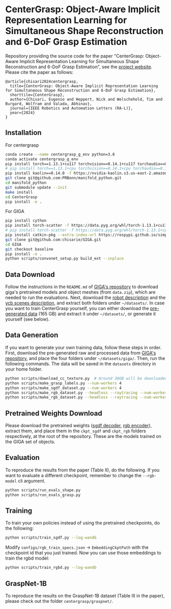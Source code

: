 # CenterGrasp: Object-Aware Implicit Representation Learning for Simultaneous Shape Reconstruction and 6-DoF Grasp Estimation

Repository providing the source code for the paper "CenterGrasp: Object-Aware Implicit Representation Learning for Simultaneous Shape Reconstruction and 6-DoF Grasp Estimation", see the [project website](http://centergrasp.cs.uni-freiburg.de/). Please cite the paper as follows:

	@article{chisari2024centergrasp,
	  title={CenterGrasp: Object-Aware Implicit Representation Learning for Simultaneous Shape Reconstruction and 6-DoF Grasp Estimation},
	  shorttile={CenterGrasp},
	  author={Chisari, Eugenio and Heppert, Nick and Welschehold, Tim and Burgard, Wolfram and Valada, Abhinav},
	  journal={IEEE Robotics and Automation Letters (RA-L)},
	  year={2024}
	}

## Installation

For centergrasp

```bash
conda create --name centergrasp_g_env python=3.8
conda activate centergrasp_g_env
pip install torch==1.13.1+cu117 torchvision==0.14.1+cu117 torchaudio==0.13.1 --extra-index-url https://download.pytorch.org/whl/cu117
# pip install torch==1.13.1+cpu torchvision==0.14.1+cpu torchaudio==0.13.1 --extra-index-url https://download.pytorch.org/whl/cpu
pip install kaolin==0.14.0 -f https://nvidia-kaolin.s3.us-east-2.amazonaws.com/torch-1.13.1_cu117.html
git clone git@github.com:PRBonn/manifold_python.git
cd manifold_python
git submodule update --init
make install
cd CenterGrasp
pip install -e .
```

For GIGA

```bash
pip install cython
pip install torch-scatter -f https://data.pyg.org/whl/torch-1.13.1+cu117.html
# pip install torch-scatter -f https://data.pyg.org/whl/torch-1.13.1+cpu.html
pip install catkin-pkg --extra-index-url https://rospypi.github.io/simple/
git clone git@github.com:chisarie/GIGA.git
cd GIGA
git checkout baseline
pip install -e .
python scripts/convonet_setup.py build_ext --inplace
```

## Data Download

Follow the instructions in the `README.md` of [GIGA's repository](https://github.com/UT-Austin-RPL/GIGA) to download giga's pretrained models and object meshes (from `data.zip`), which are needed to run the evaluations.
Next, download the [robot description](http://centergrasp.cs.uni-freiburg.de/download/franka.tar.gz) and the [ycb scenes description](http://centergrasp.cs.uni-freiburg.de/download/maniskill_ycb.tar.gz), and extract both folders under `~/datasets/`.
In case you want to train CenterGrasp yourself, you can either download the [pre-generated data](http://centergrasp.cs.uni-freiburg.de/download/centergrasp_g.tar.gz) (165 GB) and extract it under `~/datasets/`, or generate it yourself (see below).

## Data Generation

If you want to generate your own training data, follow these steps in order. 
First, download the pre-generated raw and processed data from [GIGA's repository](https://github.com/UT-Austin-RPL/GIGA), and place the four folders under `~/datasets/giga/`.
Then, run the following commands. The data will be saved in the `datasets` directory in your home folder.

```bash
python scripts/download_cc_texture.py  # Around 30GB will be downloaded
python scripts/make_grasp_labels.py --num-workers 4
python scripts/make_sgdf_dataset.py --num-workers 4
python scripts/make_rgb_dataset.py --headless --raytracing --num-workers 4 --mode train
python scripts/make_rgb_dataset.py --headless --raytracing --num-workers 4 --mode valid
```

## Pretrained Weights Download

Please download the pretrained weights ([sgdf decoder](http://centergrasp.cs.uni-freiburg.de/download/ckpt_sgdf/9vkd9370.zip), [rgb encoder](http://centergrasp.cs.uni-freiburg.de/download/ckpt_rgb/12c7ven5.zip)), extract them, and place them in the `ckpt_sgdf` and `ckpt_rgb` folders respectively, at the root of the repository. These are the models trained on the GIGA set of objects.

## Evaluation

To reproduce the results from the paper (Table II), do the following. If you want to evaluate a different checkpoint, remember to change the `--rgb-model` cli argument.

```bash
python scripts/run_evals_shape.py
python scripts/run_evals_grasp.py
```

## Training

To train your own policies instead of using the pretrained checkpoints, do the following:

```bash
python scripts/train_sgdf.py --log-wandb
```

Modify `configs/rgb_train_specs.json` -> `EmbeddingCkptPath` with the checkpoint id that you just trained. Now you can use those embeddings to train the rgbd model:

```bash
python scripts/train_rgbd.py --log-wandb
```

## GraspNet-1B

To reproduce the results on the GraspNet-1B dataset (Table III in the paper), please check out the folder `centergrasp/graspnet/`.
